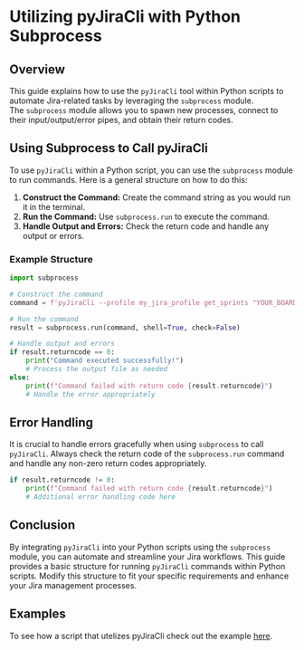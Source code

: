 
# Utilizing pyJiraCli with Python Subprocess

## Overview

This guide explains how to use the `pyJiraCli` tool within Python scripts to automate Jira-related tasks by leveraging the `subprocess` module. \
The `subprocess` module allows you to spawn new processes, connect to their input/output/error pipes, and obtain their return codes.

## Using Subprocess to Call pyJiraCli

To use `pyJiraCli` within a Python script, you can use the `subprocess` module to run commands. Here is a general structure on how to do this:

1. **Construct the Command:** Create the command string as you would run it in the terminal.
2. **Run the Command:** Use `subprocess.run` to execute the command.
3. **Handle Output and Errors:** Check the return code and handle any output or errors.

### Example Structure

```python
import subprocess

# Construct the command
command = f'pyJiraCli --profile my_jira_profile get_sprints "YOUR_BOARD_NAME" --file output.json'

# Run the command
result = subprocess.run(command, shell=True, check=False)

# Handle output and errors
if result.returncode == 0:
    print("Command executed successfully!")
    # Process the output file as needed
else:
    print(f"Command failed with return code {result.returncode}")
    # Handle the error appropriately
```

## Error Handling

It is crucial to handle errors gracefully when using `subprocess` to call `pyJiraCli`. Always check the return code of the `subprocess.run` command and handle any non-zero return codes appropriately.

```python
if result.returncode != 0:
    print(f"Command failed with return code {result.returncode}")
    # Additional error handling code here
```

## Conclusion

By integrating `pyJiraCli` into your Python scripts using the `subprocess` module, you can automate and streamline your Jira workflows. This guide provides a basic structure for running `pyJiraCli` commands within Python scripts. Modify this structure to fit your specific requirements and enhance your Jira management processes.

## Examples

To see how a script that utelizes pyJiraCli check out the example [here](./track_sprint_progress/README.md).
